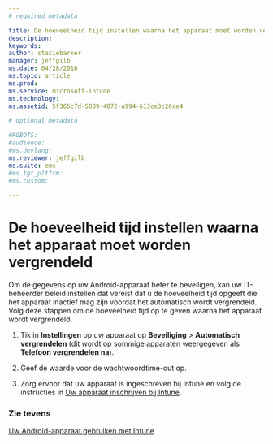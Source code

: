 ```yaml
---
# required metadata

title: De hoeveelheid tijd instellen waarna het apparaat moet worden vergrendeld | Microsoft Intune
description:
keywords:
author: staciebarker
manager: jeffgilb
ms.date: 04/28/2016
ms.topic: article
ms.prod:
ms.service: microsoft-intune
ms.technology:
ms.assetid: 5f365c7d-5889-4072-a994-613ce3c26ce4

# optional metadata

#ROBOTS:
#audience:
#ms.devlang:
ms.reviewer: jeffgilb
ms.suite: ems
#ms.tgt_pltfrm:
#ms.custom:

---
```



# De hoeveelheid tijd instellen waarna het apparaat moet worden vergrendeld

Om de gegevens op uw Android-apparaat beter te beveiligen, kan uw IT-beheerder beleid instellen dat vereist dat u de hoeveelheid tijd opgeeft die het apparaat inactief mag zijn voordat het automatisch wordt vergrendeld. Volg deze stappen om de hoeveelheid tijd op te geven waarna het apparaat wordt vergrendeld.
 
1.  Tik in **Instellingen** op uw apparaat op **Beveiliging** &gt; **Automatisch vergrendelen** (dit wordt op sommige apparaten weergegeven als **Telefoon vergrendelen na**).

2.  Geef de waarde voor de wachtwoordtime-out op.

3.  Zorg ervoor dat uw apparaat is ingeschreven bij Intune en volg de instructies in [Uw apparaat inschrijven bij Intune](enroll-your-device-in-Intune-android.md).

### Zie tevens
[Uw Android-apparaat gebruiken met Intune](using-your-android-device-with-intune.md)


<!--HONumber=May16_HO1-->



